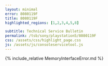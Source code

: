 ```yaml
---
layout: minimal
error: 8080119F
title: 8080119F
highlighted_regions: [1,2,3,4,5,8]

subtitle: Technical Service Bulletin
permalink: /tsb/sony/playstation5/8080119F
css: /assets/css/highlight_page.css
js: /assets/js/consoleservicetool.js
---
```


{% include_relative MemoryInterfaceError.md %}
